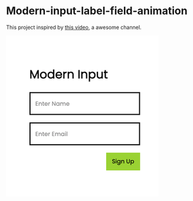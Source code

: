 # Modern-input-label-field-animation

This project inspired by [this video](https://youtu.be/Ygi-BDNwxPk), a awesome channel.

![cover](/img/cover.png)